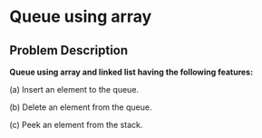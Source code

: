 # Queue using array

## Problem Description

**Queue using array and linked list having the following features:**

(a) Insert an element to the queue.

(b) Delete an element from the queue.

(c) Peek an element from the stack.
